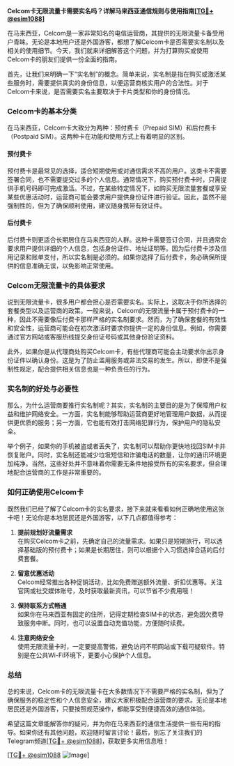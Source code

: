 **Celcom卡无限流量卡需要实名吗？详解马来西亚通信规则与使用指南[[TG💪+ @esim1088](https://t.me/s/esim1088)]**

在马来西亚，Celcom是一家非常知名的电信运营商，其提供的无限流量卡备受用户青睐。无论是本地用户还是外国游客，都想了解Celcom卡是否需要实名制以及相关的使用细节。今天，我们就来详细解答这个问题，并为打算购买或使用Celcom卡的朋友们提供一份全面的指南。

首先，让我们来明确一下“实名制”的概念。简单来说，实名制是指在购买或激活某些服务时，需要提供真实的身份信息，以便运营商核实用户的合法性。对于Celcom卡来说，是否需要实名主要取决于卡片类型和你的身份情况。

### Celcom卡的基本分类

在马来西亚，Celcom卡大致分为两种：预付费卡（Prepaid SIM）和后付费卡（Postpaid SIM）。这两种卡在功能和使用方式上有着明显的区别。

#### 预付费卡
预付费卡是最常见的选择，适合短期使用或对通信需求不高的用户。这类卡不需要签署合同，也不需要提交过多的个人信息。通常情况下，购买预付费卡时，只需提供手机号码即可完成激活。不过，在某些特定情况下，如购买无限流量套餐或享受某些优惠活动时，运营商可能会要求用户提供身份证件进行验证。因此，虽然不是强制性的，但为了确保顺利使用，建议随身携带有效证件。

#### 后付费卡
后付费卡则更适合长期居住在马来西亚的人群。这种卡需要签订合同，并且通常会要求用户提供详细的个人信息，包括身份证件、地址证明等。因为后付费卡涉及信用记录和账单支付，所以实名制是必须的。如果你选择了后付费卡，务必确保所提供的信息准确无误，以免影响正常使用。

### Celcom无限流量卡的具体要求

说到无限流量卡，很多用户都会担心是否需要实名。实际上，这取决于你所选择的套餐类型以及运营商的政策。一般来说，Celcom的无限流量卡属于预付费卡的一种，因此不需要像后付费卡那样严格的实名制要求。然而，为了确保套餐的有效性和安全性，运营商可能会在初次激活时要求你提供一定的身份信息。例如，你需要通过官方网站或客服热线提交身份证号码或其他身份验证资料。

此外，如果你是从代理商处购买Celcom卡，有些代理商可能会主动要求你出示身份证件以确认身份。这是为了防止滥用服务或非法交易的发生。所以，即使不是强制性规定，配合提供相关信息也是一种负责任的行为。

### 实名制的好处与必要性

那么，为什么运营商要推行实名制呢？其实，实名制的主要目的是为了保障用户权益和维护网络安全。一方面，实名制能够帮助运营商更好地管理用户数据，从而提供更优质的服务；另一方面，它也能有效打击网络犯罪行为，保护用户的隐私安全。

举个例子，如果你的手机被盗或者丢失了，实名制可以帮助你更快地找回SIM卡并恢复账户。同时，实名制还能减少垃圾短信和诈骗电话的数量，让你的通讯环境更加纯净。当然，这些好处并不意味着你需要无条件地接受所有的实名要求，但合理地配合运营商的工作是非常重要的。

### 如何正确使用Celcom卡

既然我们已经了解了Celcom卡的实名要求，接下来就来看看如何正确地使用这张卡吧！无论你是本地居民还是外国游客，以下几点都值得参考：

1. **提前规划好流量需求**  
   在购买Celcom卡之前，先确定自己的流量需求。如果只是短期旅行，可以选择基础版的预付费卡；如果是长期居住，则可以根据个人习惯选择合适的后付费套餐。

2. **留意优惠活动**  
   Celcom经常推出各种促销活动，比如免费赠送额外流量、折扣优惠等。关注官网或社交媒体账号，及时获取最新资讯，可以节省不少费用哦！

3. **保持联系方式畅通**  
   如果你在马来西亚有固定的住所，记得定期检查SIM卡的状态，避免因欠费导致服务中断。同时，也可以设置自动充值功能，方便随时续费。

4. **注意网络安全**  
   使用无限流量卡时，一定要提高警惕，避免访问不明网站或下载可疑软件。特别是在公共Wi-Fi环境下，更要小心保护个人信息。

### 总结

总的来说，Celcom卡的无限流量卡在大多数情况下不需要严格的实名制，但为了确保服务的稳定性和个人信息安全，建议大家积极配合运营商的要求。无论是本地居民还是外国游客，只要按照规范操作，都能享受到便捷高效的通信体验。

希望这篇文章能解答你的疑问，并为你在马来西亚的通信生活提供一些有用的指导。如果你还有其他问题，欢迎随时留言讨论！最后，别忘了关注我们的Telegram频道[[TG💪+ @esim1088](https://t.me/s/esim1088)]，获取更多实用信息哦！

[[TG💪+ @esim1088](https://t.me/s/esim1088) ![Image](https://i.postimg.cc/4NQfJmqS/Snipaste-2025-05-13-00-14-12.png)]